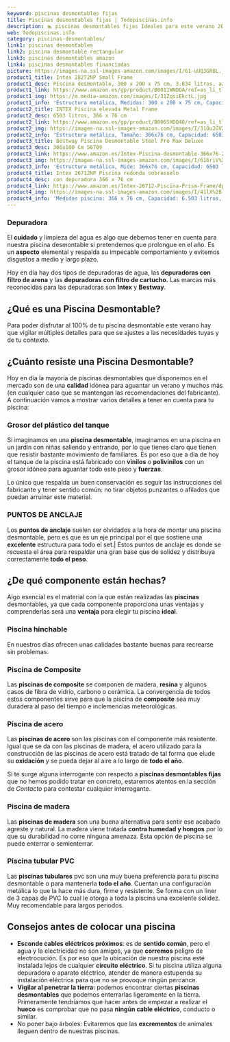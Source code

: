 ```yaml
---
keyword: piscinas desmontables fijas
title: Piscinas desmontables fijas | Todopiscinas.info
description: 🏊 piscinas desmontables fijas Ideales para este verano 2021. Aquí puedes comprar piscinas desmontables fijas y comparar con otras similares. No dejes escapar piscinas desmontables fijas a un precio realmente tentador.
web: Todopiscinas.info
category: piscinas-desmontables/
link1: piscinas desmontables
link2: piscina desmontable rectangular
link3: piscinas desmontables amazon
link4: piscinas desmontables financiadas
picture: https://images-na.ssl-images-amazon.com/images/I/61-uUQ3GR8L.jpg
product1_title: Intex 28272NP Small Frame
product1_desc: Piscina desmontable, 300 x 200 x 75 cm, 3.834 litros, azul
product1_link: https://www.amazon.es/gp/product/B001IWNDDA/ref=as_li_tl?ie=UTF8&camp=3638&creative=24630&creativeASIN=B001IWNDDA&linkCode=as2&tag=todopiscinas0e-21&linkId=25b9d647487c889cb6ef56ed63f50ca1
product1_img: https://m.media-amazon.com/images/I/31ZqsiEkctL.jpg
product1_info: 'Estructura metálica, Medidas: 300 x 200 x 75 cm, Capacidad: 3.834 litros, Para 6 personas (+ 6 años), Fácil montaje, Forma rectangular'
product2_title: INTEX Piscina elevada Metal Frame
product2_desc: 6503 litros, 366 x 76 cm
product2_link: https://www.amazon.es/gp/product/B0065HDQ4O/ref=as_li_tl?ie=UTF8&camp=3638&creative=24630&creativeASIN=B0065HDQ4O&linkCode=as2&tag=todopiscinas0e-21&linkId=ed2430e3ba564d3527ee103df33ed7b3
product2_img: https://images-na.ssl-images-amazon.com/images/I/31Ou2GV2SAL.jpg
product2_info: 'Estructura metálica, Tamaño: 366x76 cm, Capacidad: 6503 litros, Forma circular, De 4 a 7 personas (+6 años)'
product3_title: Bestway Piscina Desmontable Steel Pro Max Deluxe
product3_desc: 366x100 Cm 56709
product3_link: https://www.amazon.es/Intex-Piscina-desmontable-366x76-28210NP/dp/B0065HDQ4O?__mk_es_ES=%C3%85M%C3%85%C5%BD%C3%95%C3%91&crid=25UQGV9HG2INI&dchild=1&keywords=piscinas+desmontables&qid=1615854176&sprefix=piscinas+dem%2Caps%2C201&sr=8-5&linkCode=ll1&tag=todopiscinas0e-21&linkId=34f200977c6cbaab1f3f4d9ac0e64755&language=es_ES&ref_=as_li_ss_tl
product3_img: https://images-na.ssl-images-amazon.com/images/I/616riV%2BiY3L.jpg
product3_info: 'Estructura metálica, Mide: 366x76 cm, Capacidad: 6503 litros, De 4 a 7 personas mayores de 6 años, Forma circular, Tecnología Super-Tough'
product4_title: Intex 26712NP Piscina redonda sobresuelo
product4_desc: con depuradora 366 x 76 cm
product4_link: https://www.amazon.es/Intex-26712-Piscina-Prism-Frame/dp/B07FB823GL?__mk_es_ES=%C3%85M%C3%85%C5%BD%C3%95%C3%91&dchild=1&keywords=piscinas+desmontables+con+depuradora&qid=1615936418&sr=8-5&linkCode=ll1&tag=todopiscinas0e-21&linkId=d98699de7830cd471766fa1daa36de34&language=es_ES&ref_=as_li_ss_tl
product4_img: https://images-na.ssl-images-amazon.com/images/I/41lX%2B-YpibL.jpg
product4_info: 'Medidas piscina: 366 x 76 cm, Capacidad: 6.503 litros, Incluye depuradora de cartucha A, Lona resistente triple capa'
---
```




### Depuradora

El **cuidado** y limpieza del agua es algo que debemos tener en cuenta para nuestra piscina desmontable si pretendemos que prolongue en el año. Es un **aspecto** elemental y respalda su impecable comportamiento y evitemos disgustos a medio y largo plazo.

Hoy en día hay dos tipos de depuradoras de agua, las **depuradoras con filtro de arena** y  las **depuradoras** **con filtro de cartucho.** Las marcas más reconocidas para las depuradoras son **Intex** y **Bestway**.
## ¿Qué es una Piscina Desmontable?



Para poder disfrutar al 100% de tu piscina desmontable este verano  hay que vigilar múltiples detalles para que se ajustes a las necesidades tuyas y de tu contexto.


## ¿Cuánto resiste una Piscina Desmontable?

Hoy en dia la mayoría de piscinas desmontables que disponemos en el mercado son de una **calidad** idónea para aguantar un verano y muchos más (en cualquier caso que se mantengan las recomendaciones del fabricante). A continuación vamos a mostrar varios detalles a tener en cuenta para tu piscina:


### Grosor del plástico del tanque

Si imaginamos en una **piscina desmontable**, imaginamos en una piscina en un jardín con niñas saliendo y entrando, por lo que tienes claro que tienen que resistir bastante movimiento de familiares. Es por eso que a día de hoy el tanque de la piscina está fabricado con **vinilos** o **polivinilos** con un grosor idóneo para aguantar todo este peso y **fuerzas**.

Lo único que respalda un	 buen conservación es seguir las instrucciones del fabricante y tener sentido común: no tirar objetos punzantes o afilados que puedan arruinar este material.


### PUNTOS DE ANCLAJE

Los **puntos de anclaje** suelen ser olvidados a la hora de montar una piscina desmontable, pero  es que es un eje principal por el que sostiene una **excelente** estructura para todo el set.| Estos puntos de anclaje es donde se recuesta el área para respaldar una gran base que de solidez y distribuya correctamente **todo el peso**.

<stats-list :link1=link1 :link2=link2 :link3=link3 :link4=link4 :category=category></stats-list>


## ¿De qué componente están hechas?

Algo esencial es el material con la que están realizadas las **piscinas** desmontables, ya que cada componente proporciona unas ventajas y comprenderlas  será una **ventaja** para elegir tu piscina **ideal**.


### Piscina hinchable

 En nuestros días ofrecen unas calidades bastante buenas para recrearse sin problemas.


### Piscina de Composite

Las **piscinas de composite** se componen de madera, **resina** y algunos casos de fibra de vidrio, carbono o cerámica. La convergencia de todos estos componentes sirve para que la piscina de **composite** sea muy duradera al paso del tiempo e inclemencias meteorológicas.


### Piscina de acero

Las **piscinas de acero** son las piscinas con el componente más resistente. Igual que se da con las piscinas de madera, el acero utilizado para la construcción de las piscinas de acero está tratado de tal forma que elude su **oxidación** y se pueda dejar al aire a lo largo de **todo el año**.

Si te surge alguna interrogante con respecto a **piscinas desmontables fijas** que no hemos podido tratar en concreto, estaremos atentos en la sección de _Contacto_ para contestar cualquier interrogante.


### Piscina de madera

Las **piscinas de madera** son una buena alternativa para sentir ese acabado agreste y natural. La madera viene tratada **contra humedad y hongos** por lo que su durabilidad no corre ninguna amenaza. Esta opción de piscina se puede enterrar o semienterrar.


### Piscina tubular PVC

Las **piscinas tubulares** pvc son una muy buena preferencia para tu piscina desmontable o para mantenerla **todo el año**. Cuentan una configuración metálica lo que la hace más dura, firme y resistente. Se forma con un liner de 3 capas de PVC lo cual le otorga a toda la piscina una excelente solidez. Muy recomendable para largos periodos.

<brand-panel :title=product1_title :desc=product1_desc :img=product1_img :link=product1_link></brand-panel>


## Consejos antes de colocar una piscina



*   **Esconde cables eléctricos próximos**: es de **sentido común**, pero el agua y la electricidad no son amigos, ya que **corremos** peligro de electrocución. Es por eso que la ubicación de nuestra piscina esté instalada lejos de cualquier **circuito eléctrico**. Si tu piscina utiliza alguna depuradora o aparato eléctrico, atender de manera estupenda su instalación eléctrica para que no se provoque ningún percance.
*   **Vigilar al penetrar la tierra:** podemos encontrar ciertas **piscinas desmontables** que podemos enterrarlas ligeramente en la tierra. Primeramente tendríamos que hacer antes de empezar a realizar el **hueco** es comprobar que no pasa **ningún cable eléctrico**, conducto o similar.
*   No poner bajo árboles: Evitaremos que las **excrementos** de animales lleguen dentro de nuestras piscinas.

<external-banner></external-banner>
